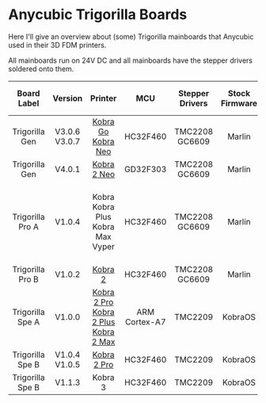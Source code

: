 # Anycubic Trigorilla Boards
Here I'll give an overview about (some) Trigorilla mainboards that Anycubic used in their 3D FDM printers.  

All mainboards run on 24V DC and all mainboards have the stepper drivers soldered onto them. 


| Board Label | Version | Printer | MCU | Stepper Drivers | Stock Firmware | Stock FW Mods | Klipper |
|:-----------:|:-------:|:-------:|:---:|:---------------:|:--------------:|:-------:|:-------------:|
| Trigorilla Gen | V3.0.6 <br> V3.0.7 | [Kobra Go](https://1coderookie.github.io/KobraGoNeoInsights/hardware/mainboard/#trigorilla-v_306-stock) <br> [Kobra Neo](https://1coderookie.github.io/KobraGoNeoInsights/hardware/mainboard/#trigorilla-v_306-stock) | HC32F460 | TMC2208 <br> GC6609 | Marlin | [YES](https://1coderookie.github.io/KobraGoNeoInsights/firmware/fw_marlin/#mods) | [YES](https://github.com/1coderookie/Klipper4KobraGoNeo) - w/o mods |
| Trigorilla Gen | V4.0.1 | [Kobra 2 Neo](https://1coderookie.github.io/Kobra2NeoInsights/hardware/mainboard/#trigorilla-v_401-stock) | GD32F303 | TMC2208 <br> GC6609 | Marlin || [YES](https://1coderookie.github.io/Kobra2NeoInsights/firmware/fw_marlin/#mods) | [YES](https://github.com/1coderookie/Klipper4Kobra2series/tree/main/Kobra2Neo) - w/o mod |  
| Trigorilla Pro A | V1.0.4 | Kobra <br> Kobra Plus <br> Kobra Max <br> Vyper | HC32F460 | TMC2208 <br> GC6609 | Marlin | unknown | yes - with mod: <br> Solder R65 to R66 or use [catboat](https://github.com/printers-for-people/catboat)! |
| Trigorilla Pro B | V1.0.2 | [Kobra 2](https://1coderookie.github.io/Kobra2Insights/hardware/mainboard/#trigorilla-pro-b-v_102-stock) | HC32F460 | TMC2208 <br> GC6609 | Marlin | unknown | [YES](https://github.com/1coderookie/Klipper4Kobra2series/tree/main/Kobra2) - w/o mod |
| Trigorilla Spe A | V1.0.0 | [Kobra 2 Pro](https://1coderookie.github.io/Kobra2ProInsights/hardware/mainboard/#trigorilla_spe_a_v100-stock) <br> [Kobra 2 Plus](https://1coderookie.github.io/Kobra2PlusInsights/hardware/mainboard/#trigorilla_spe_a_v100-stock) <br> [Kobra 2 Max](https://1coderookie.github.io/Kobra2MaxInsights/hardware/mainboard/#trigorilla_spe_a_v100-stock) | ARM Cortex-A7 | TMC2209 | KobraOS | NO | NO |
| Trigorilla Spe B | V1.0.4 <br> V1.0.5 | [Kobra 2 Pro](https://1coderookie.github.io/Kobra2ProInsights/hardware/mainboard/#trigorilla_spe_b_v10x-stock-new-revision) | HC32F460 | TMC2209 | KobraOS | [YES](https://github.com/jbatonnet/Rinkhals) | unknown | 
| Trigorilla Spe B | V1.1.3 | Kobra 3 | HC32F460 | TMC2209 | KobraOS | [YES](https://github.com/jbatonnet/Rinkhals) | unknown | 
